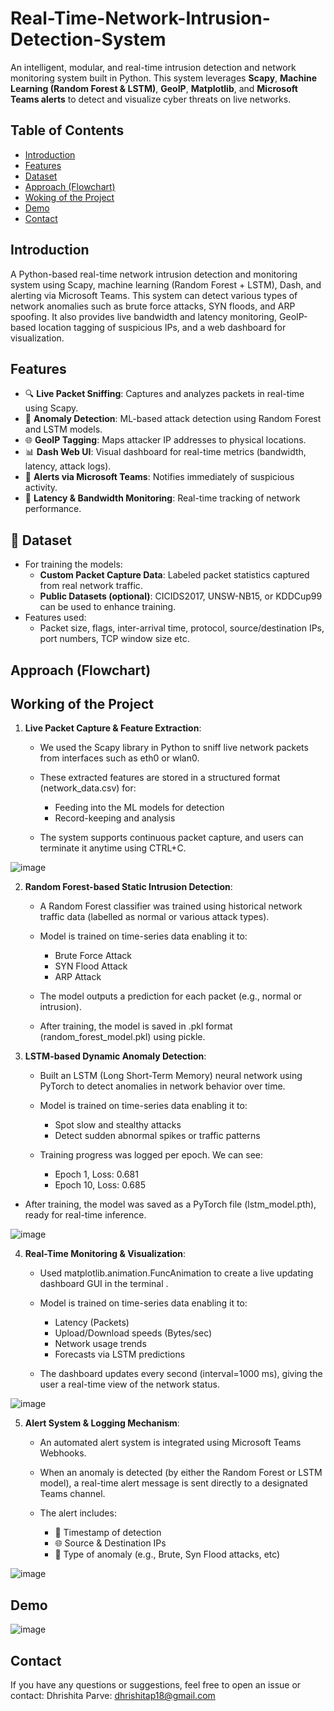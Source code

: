 # Real-Time-Network-Intrusion-Detection-System

An intelligent, modular, and real-time intrusion detection and network monitoring system built in Python. This system leverages **Scapy**, **Machine Learning (Random Forest & LSTM)**, **GeoIP**, **Matplotlib**, and **Microsoft Teams alerts** to detect and visualize cyber threats on live networks.

## Table of Contents

- [Introduction](#introduction)
- [Features](#features)
- [Dataset](#dataset)
- [Approach (Flowchart)](#approach-flowchart)
- [Woking of the Project](#working-of-the-project)
- [Demo](#demo)
- [Contact](#contact)

## Introduction

A Python-based real-time network intrusion detection and monitoring system using Scapy, machine learning (Random Forest + LSTM), Dash, and alerting via Microsoft Teams. This system can detect various types of network anomalies such as brute force attacks, SYN floods, and ARP spoofing. It also provides live bandwidth and latency monitoring, GeoIP-based location tagging of suspicious IPs, and a web dashboard for visualization.

## Features

- 🔍 **Live Packet Sniffing**: Captures and analyzes packets in real-time using Scapy.
- 🤖 **Anomaly Detection**: ML-based attack detection using Random Forest and LSTM models.
- 🌐 **GeoIP Tagging**: Maps attacker IP addresses to physical locations.
- 📊 **Dash Web UI**: Visual dashboard for real-time metrics (bandwidth, latency, attack logs).
- 📩 **Alerts via Microsoft Teams**: Notifies immediately of suspicious activity.
- 📡 **Latency & Bandwidth Monitoring**: Real-time tracking of network performance.


## 📁 Dataset

- For training the models:
  - **Custom Packet Capture Data**: Labeled packet statistics captured from real network traffic.
  - **Public Datasets (optional)**: CICIDS2017, UNSW-NB15, or KDDCup99 can be used to enhance training.
- Features used:
  - Packet size, flags, inter-arrival time, protocol, source/destination IPs, port numbers, TCP window size etc.

## Approach (Flowchart)




## Working of the Project

1. **Live Packet Capture & Feature Extraction**:
   
   - We used the Scapy library in Python to sniff live network packets from interfaces such as eth0 or wlan0.
   -  These extracted features are stored in a structured format (network_data.csv) for:
     
      - Feeding into the ML models for detection
      - Record-keeping and analysis
        
   - The system supports continuous packet capture, and users can terminate it anytime using CTRL+C.

![image](https://github.com/user-attachments/assets/db7dcb07-1cdd-4171-ac80-a40a61073b62)

2. **Random Forest-based Static Intrusion Detection**:
   
   - A Random Forest classifier was trained using historical network traffic data (labelled as normal or various attack types).
   - Model is trained on time-series data enabling it to:
     
     - Brute Force Attack
     - SYN Flood Attack
     - ARP Attack
    
   - The model outputs a prediction for each packet (e.g., normal or intrusion).
   - After training, the model is saved in .pkl format (random_forest_model.pkl) using  pickle.

3. **LSTM-based Dynamic Anomaly Detection**:
   
   - Built an LSTM (Long Short-Term Memory) neural network using PyTorch to detect anomalies in network behavior over time.
   - Model is trained on time-series data enabling it to:
     
     - Spot slow and stealthy attacks
     - Detect sudden abnormal spikes or traffic patterns

   - Training progress was logged per epoch. We can see:

     - Epoch 1, Loss: 0.681
     - Epoch 10, Loss: 0.685
    
  - After training, the model was saved as a PyTorch file (lstm_model.pth), ready for real-time inference.

![image](https://github.com/user-attachments/assets/d2d31fc5-b7ef-40fc-93b5-40575fd9e412)


4. **Real-Time Monitoring & Visualization**:
   - Used matplotlib.animation.FuncAnimation to create a live updating dashboard GUI in the terminal .
   - Model is trained on time-series data enabling it to:
  
     - Latency (Packets)
     - Upload/Download speeds (Bytes/sec)
     - Network usage trends
     - Forecasts via LSTM predictions
       
   - The dashboard updates every second (interval=1000 ms), giving the user a real-time view of the network status.

![image](https://github.com/user-attachments/assets/a0761607-95e4-499a-b01c-7e8a7b53dda3)


5. **Alert System & Logging Mechanism**:
   - An automated alert system is integrated using Microsoft Teams Webhooks.
   - When an anomaly is detected (by either the Random Forest or LSTM model), a real-time alert message is sent directly to a designated Teams channel.
   - The alert includes:
  
     - 📅 Timestamp of detection
     - 🌐 Source & Destination IPs
     - 🚨 Type of anomaly (e.g., Brute, Syn Flood attacks, etc)
    
![image](https://github.com/user-attachments/assets/80a574fd-378b-40b1-9762-61687c8a362b)

## Demo

![image](https://github.com/user-attachments/assets/4f8bb1c1-0745-4245-b01a-0afe9222add0)


## Contact
If you have any questions or suggestions, feel free to open an issue or contact:
Dhrishita Parve: dhrishitap18@gmail.com


